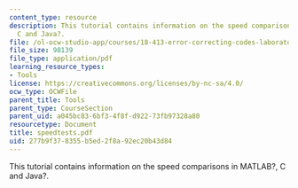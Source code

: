 ```yaml
---
content_type: resource
description: This tutorial contains information on the speed comparisons in MATLAB?,
  C and Java?.
file: /ol-ocw-studio-app/courses/18-413-error-correcting-codes-laboratory-spring-2004/277b9f378355b5ed2f8a92ec20b43d84_speedtests.pdf
file_size: 98139
file_type: application/pdf
learning_resource_types:
- Tools
license: https://creativecommons.org/licenses/by-nc-sa/4.0/
ocw_type: OCWFile
parent_title: Tools
parent_type: CourseSection
parent_uid: a045bc83-6bf3-4f8f-d922-73fb97328a80
resourcetype: Document
title: speedtests.pdf
uid: 277b9f37-8355-b5ed-2f8a-92ec20b43d84
---
```

This tutorial contains information on the speed comparisons in MATLAB?, C and Java?.